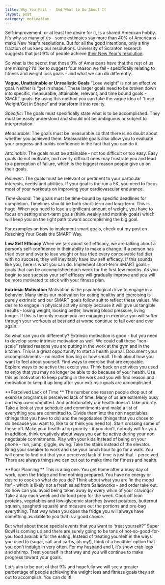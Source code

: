 ```yaml
---
title: Why You Fail -  And What to Do About It
layout: post
category: motivation
---
```


Self-improvement, or at least the desire for it, is a shared American hobby. It's why so many of us - some estimates say more than 40% of Americans - make New Year's resolutions. But for all the good intentions, only a tiny fraction of us keep our resolutions. University of Scranton research suggests that just 9% of people achieve [their New Year's resolution](http://www.statisticbrain.com/new-years-resolution-statistics/).

So what is the secret that those 9% of Americans have that the rest of us are missing? I’d like to suggest four reason we fail - specifically relating to fitness and weight loss goals - and what we can do differently. 

**Vague, Unattainable or Unrealistic Goals** 
 “Lose weight” is not an effective goal. Neither is “get in shape.” These larger goals need to be broken down into specific, measurable, attainable, relevant, and time bound goals - SMART goals. By using this method you can take the vague idea of “Lose Weight/Get in Shape” and transform it into reality.

*Specific*: The goals must specifically state what is to be accomplished. They must be easily understood and should not be ambiguous or subject to interpretation.

*Measurable*: The goals must be measurable so that there is no doubt about whether you achieved them. Measurable goals also allow you to evaluate your progress and builds confidence in the fact that you can do it. 

*Attainable*: The goals must be attainable - not too difficult or too easy. Easy goals do not motivate, and overly difficult ones may frustrate you and lead to a perception of failure, which is the biggest reason people give up on their goals. 

*Relevant*: The goals must be relevant or pertinent to your particular interests, needs and abilities. If your goal is the run a 5K, you need to focus most of your workouts on improving your cardiovascular endurance.

*Time-Bound*: The goals must be time-bound by specific deadlines for completion. Timelines should be both short-term and long-term. This is huge. When you need to lose a significant amount of weight, you have to focus on setting short-term goals (think weekly and monthly goals) which will keep you on the right path toward accomplishing the big goal.

For examples on how to implement smart goals, check out my post on Reaching Your Goals the SMART Way. 

**Low Self Efficacy**
When we talk about self efficacy, we are talking about a person’s self-confidence in their ability to make a change. If a person has tried over and over to lose weight or has tried every conceivable fad diet with no success, they will inevitably have low self efficacy. If this sounds like you, here is what you can do. Implement short-term SMART goals - goals that can be accomplished each week for the first few months. As you begin to see success your self efficacy will gradually improve and you will be more motivated to stick with your fitness plan. 

**Extrinsic Motivation**
Motivation is the psychological drive to engage in a behavior. Many times our motivation for eating healthy and exercising is purely extrinsic and our SMART goals follow suit to reflect these values. We desire to engage in physical activity simply because it will give us tangible results - losing weight, looking better, lowering blood pressure, living longer. If this is the only reason you are engaging in exercise you will suffer through your workouts at best and at worse continue to fail over and over again. 

So what can you do differently? Extrinsic motivation is good - but you need to develop some intrinsic motivation as well. We could call these “non-scale” related reasons you are putting in the work at the gym and in the kitchen. This is a great opportunity to start a health journal. Document your accomplishments - no matter how big or how small. Think about how you want to feel about yourself. Find ways to exercise that are enjoyable. Explore ways to be active that excite you. Think back on activities you used to enjoy that you may no longer be able to do because of your health. Use this as motivation to keep putting in the work and you will find reason and motivation to keep it up long after your extrinsic goals are accomplished.

**Perceived Lack of Time **
The number one reason people drop out of exercise programs is perceived lack of time. Many of us are extremely busy and way overcommitted. And unfortunately our health doesn’t take priority. Take a look at your schedule and commitments and make a list of everything you are committed to. Divide them into the non negotiables (things that you have to do) and the negotiables (things that you chose to do because you want to, like to or think you need to). Start crossing some of these off. Make your health a top priority - if you don’t, nobody will for you. In addition, think creatively about ways you can be active during your non negotiable commitments. Play with your kids instead of being on your phone - run, jump, giggle, swing. Take the stairs instead of the elevator. Bring your sneaker to work and use your lunch hour to go for a walk. You will come to find out that your perceived lack of time is just that - perceived. There are always things we can cut out to make time for fitness and health. 

**Poor Planning **
This is a big one. You get home after a busy day of work, open the fridge and find nothing prepared. You have no energy or desire to cook so what do you do? Think about what you are ‘in the mood for’ - which is likely not a fresh salad from Saladworks - and order take out. So how can you avoid being taken away by every whim of your cravings? Take a day each week and do food prep for the week. Cook off lean proteins, vegetables and low-glycemic starches (sweet potatoes, butternut squash, spaghetti squash) and measure out the portions and pre-bag everything. That way when you open the fridge you will always have something available to you that is a good choice. 

But what about those special events that you want to ‘treat yourself?” Super Bowl is coming up and there are surely going to be tons of not-so-good-for-you food available for the eating. Instead of treating yourself in the ways you used to (sugar, salt and carbs, oh my!), think of a healthier option that you don’t indulge in very often. For my husband and I, it’s snow crab legs and shrimp. Treat yourself in that way and you will continue to make progress toward your goals. 

Let’s aim to be part of that 9% and hopefully we will see a greater percentage of people achieving the weight loss and fitness goals they set out to accomplish. You can do it!
